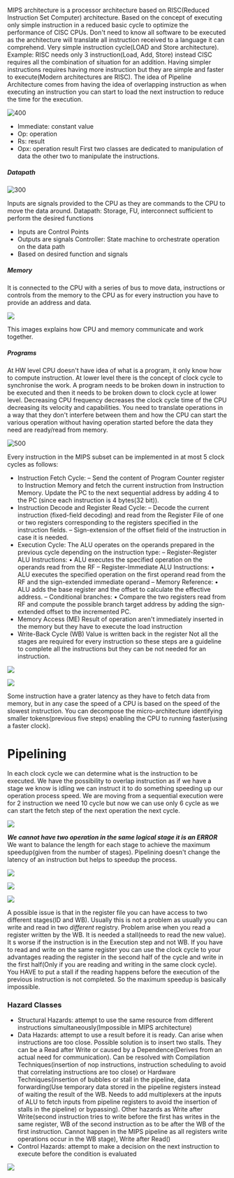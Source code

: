 MIPS architecture is a processor architecture based on RISC(Reduced Instruction Set Computer) architecture. Based on the concept of executing only simple instruction in a reduced basic cycle to optimize the performance of CISC CPUs. 
Don't need to know all software to be executed as the architecture will translate all instruction received to a language it can comprehend. Very simple instruction cycle(LOAD and Store architecture). 
Example: RISC needs only 3 instruction(Load, Add, Store) instead CISC requires all the combination of situation for an addition. Having simpler instructions requires having more instruction but they are simple and faster to execute(Modern architectures are RISC).
The idea of Pipeline Architecture comes from having the idea of overlapping instruction as when executing an instruction you can start to load the next instruction to reduce the time for the execution. 

![400](https://i.imgur.com/dq8MxXk.png)

- Immediate: constant value
- Op: operation
- Rs: result 
- Opx: operation result
First two classes are dedicated to manipulation of data the other two to manipulate the instructions.
##### Datapath

![300](https://i.imgur.com/rFp4dHL.png)

Inputs are signals provided to the CPU as they are commands to the CPU to move the data around. 
Datapath: Storage, FU, interconnect sufficient to perform the desired functions

- Inputs are Control Points
- Outputs are signals
Controller: State machine to orchestrate operation on the data path
- Based on desired function and signals
##### Memory
It is connected to the CPU with a series of bus to move data, instructions or controls from the memory to the CPU as for every instruction you have to provide an address and data.

![](https://i.imgur.com/2rUkVnT.png)

This images explains how CPU and memory communicate and work together.
##### Programs
At HW level CPU doesn't have idea of what is a program, it only know how to compute instruction. At lower level there is the concept of clock cycle to synchronise the work. A program needs to be broken down in instruction to be executed and then it needs to be broken down to clock cycle at lower level. Decreasing CPU frequency decreases the clock cycle time of the CPU decreasing its velocity and capabilities. 
You need to translate operations in a way that they don't interfere between them and how the CPU can start the various operation without having operation started before the data they need are ready/read from memory.

![500](https://i.imgur.com/4B5v6OX.png)


Every instruction in the MIPS subset can be implemented in at most 5 clock cycles as follows:
- Instruction Fetch Cycle:
	– Send the content of Program Counter register to Instruction Memory and fetch the current instruction from Instruction Memory.
	Update the PC to the next sequential address by adding 4 to the PC (since each instruction is 4 bytes(32 bit)).
-  Instruction Decode and Register Read Cycle:
	– Decode the current instruction (fixed-field decoding) and read from the Register File of one or two registers corresponding to the registers specified in the instruction fields.
	– Sign-extension of the offset field of the instruction in case it is needed.
- Execution Cycle: 
	The ALU operates on the operands prepared in the previous cycle depending on the instruction type:
	– Register-Register ALU Instructions:
		• ALU executes the specified operation on the operands read from the RF
	– Register-Immediate ALU Instructions:
		• ALU executes the specified operation on the first operand read from the RF and the sign-extended immediate operand
	– Memory Reference:
		• ALU adds the base register and the offset to calculate the effective address.
	– Conditional branches:
		• Compare the two registers read from RF and compute the possible branch target address by adding the sign-extended offset to the incremented PC.
- Memory Access (ME)
	Result of operation aren't immediately inserted in the memory but they have to execute the load instruction
- Write-Back Cycle (WB)
	Value is written back in the register 
Not all the stages are required for every instruction so these steps are a guideline to complete all the instructions but they can be not needed for an instruction.

![](https://i.imgur.com/ZhAWdZ6.png)

![](https://i.imgur.com/s6Gpxpu.png)


Some instruction have a grater latency as they have to fetch data from memory, but in any case the speed of a CPU is based on the speed of the slowest instruction. You can decompose the micro-architecture identifying smaller tokens(previous five steps) enabling the CPU to running faster(using a faster clock).

# Pipelining
In each clock cycle we can determine what is the instruction to be executed.
We have the possibility to overlap instruction as if we have a stage we know is idling we can instruct it  to do something speeding up our operation process speed. We are moving from a sequential execution were for 2 instruction we need 10 cycle but now we can use only 6 cycle as we can start the fetch step of the next operation the next cycle. 

![](https://i.imgur.com/szVfOnP.png)

*__We cannot have two operation in the same logical stage it is an ERROR__*
We want to balance the length for each stage to achieve the maximum speedup(given from the number of stages).
Pipelining doesn't change the latency of an instruction but helps to speedup the process.

![](https://i.imgur.com/CYABeGC.png)

![](https://i.imgur.com/ANXf9hz.png)

![](https://i.imgur.com/5XyCowu.png)

A possible issue is that in the register file you can have access to two different stages(ID and WB). Usually this is not a problem as usually you can write and read in two *different* registry. Problem arise when you read a register written by the WB. It is needed a stall(needs to read the new value). It s worse if the instruction is in the Execution step and not WB.
If you have to read and write on the same register you can use the clock cycle to your advantages reading the register in the second half of the cycle and write in the first half(Only if you are reading and writing in the same clock cycle). You HAVE to put a stall if the reading happens before the execution of the previous instruction is not completed.
So the maximum speedup is basically impossible.

### Hazard Classes
- Structural Hazards: attempt to use the same resource from different instructions simultaneously(Impossible in MIPS architecture)
- Data Hazards: attempt to use a result before it is ready. Can arise when instructions are too close. Possible solution is to insert two stalls. They can be a Read after Write or caused by a Dependence(Derives from an actual need for communication). Can be resolved with Compilation Techniques(insertion of nop instructions, instruction scheduling to avoid that correlating instructions are too close) or Hardware Techniques(insertion of bubbles or stall in the pipeline, data forwarding(Use temporary data stored in the pipeline registers instead of waiting the result of the WB. Needs to add multiplexers at the inputs of ALU to fetch inputs from pipeline registers to avoid the insertion of stalls in the  pipeline) or bypassing). Other hazards as Write after Write(second instruction tries to write before the first has writes in the same register, WB of the second instruction as to be after the WB of the first instruction. Cannot happen in the MIPS pipeline as all registers write operations occur in the WB stage), Write after Read()
- Control Hazards: attempt to make a decision on the next instruction to execute before the condition is evaluated

![](https://i.imgur.com/F1MnGa8.png)





